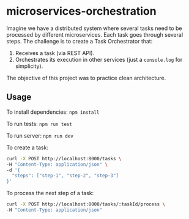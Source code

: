 # microservices-orchestration

Imagine we have a distributed system where several tasks need to be processed by different microservices. Each task goes through several steps. The challenge is to create a Task Orchestrator that:

1. Receives a task (via REST API).
2. Orchestrates its execution in other services (just a `console.log` for simplicity).

The objective of this project was to practice clean architecture.

## Usage

To install dependencies: `npm install`

To run tests: `npm run test`

To run server: `npm run dev`

To create a task:

```bash
curl -X POST http://localhost:8000/tasks \
-H "Content-Type: application/json" \
-d '{
  "steps": ["step-1", "step-2", "step-3"]
}'
```

To process the next step of a task:

```bash
curl -X POST http://localhost:8000/tasks/:taskId/process \
-H "Content-Type: application/json"
```
